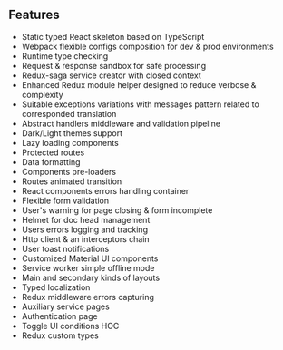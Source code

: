 ## Features
- Static typed React skeleton based on TypeScript
- Webpack flexible configs composition for dev & prod environments
- Runtime type checking
- Request & response sandbox for safe processing
- Redux-saga service creator with closed context
- Enhanced Redux module helper designed to reduce verbose & complexity  
- Suitable exceptions variations with messages pattern related to corresponded translation
- Abstract handlers middleware and validation pipeline  
- Dark/Light themes support
- Lazy loading components
- Protected routes
- Data formatting
- Components pre-loaders  
- Routes animated transition
- React components errors handling container
- Flexible form validation
- User's warning for page closing & form incomplete 
- Helmet for doc head management
- Users errors logging and tracking
- Http client & an interceptors chain
- User toast notifications
- Customized Material UI components
- Service worker simple offline mode 
- Main and secondary kinds of layouts
- Typed localization
- Redux middleware errors capturing
- Auxiliary service pages  
- Authentication page
- Toggle UI conditions HOC
- Redux custom types 

